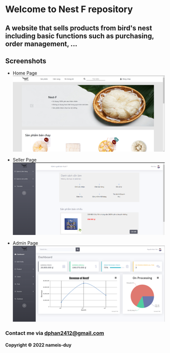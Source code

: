 # Welcome to Nest F repository
## A website that sells products from bird's nest including basic functions such as purchasing, order management, ...

## Screenshots
* Home Page
![Home Page](https://github.com/nameis-duy/nestF-project/blob/main/screenshots/home.png)

* Seller Page
![Seller Page](https://github.com/nameis-duy/nestF-project/blob/main/screenshots/sellerPage.png)

* Admin Page
![Admin Page](https://github.com/nameis-duy/nestF-project/blob/main/screenshots/adminPage.png)

### Contact me via dphan2412@gmail.com
#### Copyright &#169; 2022 nameis-duy